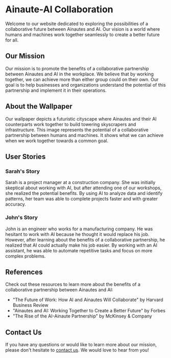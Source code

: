 <!--font:Cinzel Decorative-->

# Ainaute-AI Collaboration

Welcome to our website dedicated to exploring the possibilities of a collaborative future between Ainautes and AI. Our vision is a world where humans and machines work together seamlessly to create a better future for all.

## Our Mission

Our mission is to promote the benefits of a collaborative partnership between Ainautes and AI in the workplace. We believe that by working together, we can achieve more than either group could on their own. Our goal is to help businesses and organizations understand the potential of this partnership and implement it in their operations.

## About the Wallpaper

Our wallpaper depicts a futuristic cityscape where Ainautes and their AI counterparts work together to build towering skyscrapers and infrastructure. This image represents the potential of a collaborative partnership between humans and machines. It shows what we can achieve when we work together towards a common goal.

## User Stories

### Sarah's Story

Sarah is a project manager at a construction company. She was initially skeptical about working with AI, but after attending one of our workshops, she realized the potential benefits. By using AI to analyze data and identify patterns, her team was able to complete projects faster and with greater accuracy.

### John's Story

John is an engineer who works for a manufacturing company. He was hesitant to work with AI because he thought it would replace his job. However, after learning about the benefits of a collaborative partnership, he realized that AI could actually make his job easier. By working with an AI assistant, he was able to automate repetitive tasks and focus on more complex problems.

## References

Check out these resources to learn more about the benefits of a collaborative partnership between Ainautes and AI:

- "The Future of Work: How AI and Ainautes Will Collaborate" by Harvard Business Review
- "Ainautes and AI: Working Together to Create a Better Future" by Forbes
- "The Rise of the AI-Ainaute Partnership" by McKinsey & Company

## Contact Us

If you have any questions or would like to learn more about our mission, please don't hesitate to [contact us](#contact). We would love to hear from you!

<!--

Write me content for website with wallpaper which alt text is:

"A futuristic cityscape where Ainautes and their AI counterparts work together to build towering skyscrapers and infrastructure."

The name/title of the page should not be 1:1 copy of the alt text but rather a real content of the website which is using this wallpaper.

- Use markdown format 
- Start with heading
- Heading should be short and concise
- The content should look like a real website 
- The website should not be about the wallpaper, wallpaper is just a related background
- Heading should be contain work "wallpaper" or "background"
- Include real sections like references, contact, user stories, etc. use things relevant to the page purpose.
- Feel free to use structure like headings, bullets, numbering, blockquotes, paragraphs, horizontal lines, etc.
- You can use formatting like bold or _italic_
- You can include UTF-8 emojis
- Links should be only #hash anchors (and you can refer to the document itself)
- Do not include images


---


# The Future of Work: Building a Collaborative Ainaute-AI Partnership

Welcome to our website dedicated to exploring the possibilities of a collaborative future between Ainautes and AI. Our vision is a world where humans and machines work together seamlessly to create a better future for all.

## Our Mission

Our mission is to promote the benefits of a collaborative partnership between Ainautes and AI in the workplace. We believe that by working together, we can achieve more than either group could on their own. Our goal is to help businesses and organizations understand the potential of this partnership and implement it in their operations.

## About the Wallpaper

Our wallpaper depicts a futuristic cityscape where Ainautes and their AI counterparts work together to build towering skyscrapers and infrastructure. This image represents the potential of a collaborative partnership between humans and machines. It shows what we can achieve when we work together towards a common goal.

## User Stories

### Sarah's Story

Sarah is a project manager at a construction company. She was initially skeptical about working with AI, but after attending one of our workshops, she realized the potential benefits. By using AI to analyze data and identify patterns, her team was able to complete projects faster and with greater accuracy.

### John's Story

John is an engineer who works for a manufacturing company. He was hesitant to work with AI because he thought it would replace his job. However, after learning about the benefits of a collaborative partnership, he realized that AI could actually make his job easier. By working with an AI assistant, he was able to automate repetitive tasks and focus on more complex problems.

## References

Check out these resources to learn more about the benefits of a collaborative partnership between Ainautes and AI:

- "The Future of Work: How AI and Ainautes Will Collaborate" by Harvard Business Review
- "Ainautes and AI: Working Together to Create a Better Future" by Forbes
- "The Rise of the AI-Ainaute Partnership" by McKinsey & Company

## Contact Us

If you have any questions or would like to learn more about our mission, please don't hesitate to [contact us](#contact). We would love to hear from you!

-->
